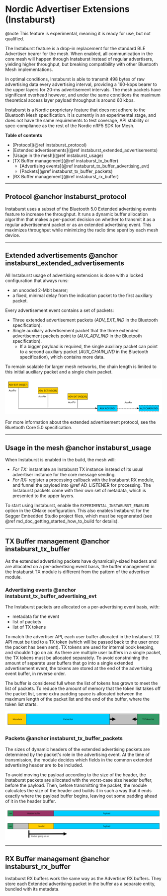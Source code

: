 # Nordic Advertiser Extensions (Instaburst)

@note
This feature is experimental, meaning it is ready for use, but not qualified.

The Instaburst feature is a drop-in replacement for the standard BLE Advertiser
bearer for the mesh. When enabled, all communication in the core mesh will happen through
Instaburst instead of regular advertisers, yielding higher throughput, but breaking
compatibility with other Bluetooth Mesh implementations.

In optimal conditions, Instaburst is able to transmit 498 bytes of raw advertising data every
advertising interval, providing a 160-kbps bearer to the upper layers for 20-ms advertisement
intervals. The mesh packets have significant overhead however, and under the same conditions
the maximum theoretical access layer payload throughput is around 60 kbps.

Instaburst is a Nordic proprietary feature that does not adhere to the Bluetooth Mesh
specification. It is currently in an experimental stage, and does not have the same requirements
to test coverage, API stability or spec-compliance as the rest of the Nordic nRF5 SDK for Mesh.

**Table of contents**
- [Protocol](@ref instaburst_protocol)
- [Extended advertisements](@ref instaburst_extended_advertisements)
- [Usage in the mesh](@ref instaburst_usage)
- [TX Buffer management](@ref instaburst_tx_buffer)
    - [Advertising events](@ref instaburst_tx_buffer_advertising_evt)
    - [Packets](@ref instaburst_tx_buffer_packets)
- [RX Buffer management](@ref instaburst_rx_buffer)


---


## Protocol @anchor instaburst_protocol

Instaburst uses a subset of the Bluetooth 5.0 Extended advertising events feature to increase the
throughput. It runs a dynamic buffer allocation algorithm that makes a per-packet decision on
whether to transmit it as a regular advertisement packet or as an extended advertising event.
This maximizes throughput while minimizing the radio time spent by each mesh device.


---


## Extended advertisements @anchor instaburst_extended_advertisements

All Instaburst usage of advertising extensions is done with a locked configuration that always runs:
- an uncoded 2-Mbit bearer;
- a fixed, minimal delay from the indication packet to the first auxiliary packet.

Every advertisement event contains a set of packets:
- Three extended advertisement packets (*ADV_EXT_IND* in the Bluetooth
specification).
- Single auxiliary advertisement packet that the three extended advertisement packets point to
(*AUX_ADV_IND* in the Bluetooth specification).
    - If a bigger payload is required, the single auxiliary packet can point to a second
    auxiliary packet (*AUX_CHAIN_IND* in the Bluetooth specification), which contains more data.

To remain scalable for larger mesh networks, the chain length is limited to this initial auxiliary
packet and a single chain packet.

![Extended advertising event, as implemented in Instaburst](img/adv_ext_evt.svg)

For more information about the extended advertisement protocol, see the Bluetooth Core 5.0 specification.


---


## Usage in the mesh @anchor instaburst_usage

When Instaburst is enabled in the build, the mesh will:
- _For TX:_ instantiate an Instaburst TX instance instead of its usual advertiser instance
for the core message sending.
- _For RX:_ register a processing callback with the Instaburst RX module, and funnel the payload
into @ref AD_LISTENER for processing. The Instaburst packets come with their own set of
metadata, which is presented to the upper layers.

To start using Instaburst, enable the `EXPERIMENTAL_INSTABURST_ENABLED` option in the CMake
configuration. This also enables Instaburst for the Segger Embedded Studio project files,
which must be regenerated (see @ref md_doc_getting_started_how_to_build for details).


---


## TX Buffer management @anchor instaburst_tx_buffer

As the extended advertising packets have dynamically-sized headers and are allocated on a
per-advertising event basis, the buffer management in the Instaburst TX module is different
from the pattern of the advertiser module.

### Advertising events @anchor instaburst_tx_buffer_advertising_evt

The Instaburst packets are allocated on a per-advertising event basis, with:
- metadata for the event
- list of packets
- list of TX tokens

To match the advertiser API, each user buffer allocated in the Instaburst TX API must be
tied to a TX token (which will be passed back to the user once the packet has been sent).
TX tokens are used for internal book keeping, and shouldn't go on air. As there are multiple
user buffers in a single packet, the TX tokens must be allocated separately.
To avoid constraining the amount of separate user buffers that
go into a single extended advertisement event, the tokens are stored at the end of the
advertising event buffer, in reverse order.

The buffer is considered full when the list of tokens
has grown to meet the list of packets. To reduce the amount of memory that the token list takes
off the packet list, some extra padding space is allocated between the maximum length
of the packet list and the end of the buffer, where the token list starts.

![Extended Advertising packet TX buffer](img/adv_ext_evt_buf.svg)

### Packets @anchor instaburst_tx_buffer_packets

The sizes of dynamic headers of the extended advertising packets are determined by the packet's
role in the advertising event. At the time of transmission, the module decides which fields
in the common extended advertising header are to be included.

To avoid moving the payload according to the size of the header, the Instaburst packets
are allocated with the worst-case size header buffer, before the payload. Then, before transmitting
the packet, the module calculates the size of the header and builds it in such a way
that it ends exactly where the payload buffer begins, leaving out some padding ahead of it
in the header buffer.

![Extended Advertising TX packet](img/adv_ext_evt_packet.svg)


---

## RX Buffer management @anchor instaburst_rx_buffer

Instaburst RX buffers work the same way as the Advertiser RX buffers. They store each Extended
advertising packet in the buffer as a separate entity, bundled with its metadata.
